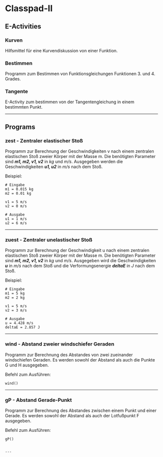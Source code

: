 # Classpad-II 

## E-Activities

### Kurven

Hilfsmittel für eine Kurvendiskussion von einer Funktion.

### Bestimmen

Programm zum Bestimmen von Funktionsgleichungen Funktionen 3. und 4. Grades.

### Tangente

E-Activity zum bestimmen von der Tangentengleichung in einem bestimmten Punkt.

---

## Programs

### zest - Zentraler elastischer Stoß

Programm zur Berechnung der Geschwindigkeiten v nach einem zentralen elastischen Stoß zweier Körper mit der Masse m.
Die benötigten Parameter sind ***m1, m2, v1, v2*** in *kg* und *m/s*. Ausgegeben werden die Geschwindigkeiten ***u1, u2*** in *m/s* nach dem Stoß.

Beispiel:
```
# Eingabe
m1 = 0.015 kg
m2 = 0.01 kg

v1 = 5 m/s
v2 = 0 m/s

# Ausgabe
u1 = 1 m/s
u2 = 6 m/s
```

---

### zuest - Zentraler unelastischer Stoß

Programm zur Berechnung der Geschwindigkeit u nach einem zentralen elastischen Stoß zweier Körper mit der Masse m.
Die benötigten Parameter sind ***m1, m2, v1, v2*** in *kg* und *m/s*. Ausgegeben wird die Geschwindigkeiten ***u*** in *m/s* nach dem Stoß und die Verformungsenergie ***deltaE*** in *J* nach dem Stoß.

Beispiel:
```
# Eingabe
m1 = 5 kg
m2 = 2 kg

v1 = 5 m/s
v2 = 3 m/s

# Ausgabe
u = 4.428 m/s
deltaE = 2.857 J
```

---

### wind - Abstand zweier windschiefer Geraden

Programm zur Berechnung des Abstandes von zwei zueinander windschiefen Geraden. Es werden sowohl der Abstand als auch die Punkte G und H ausgegeben.

Befehl zum Ausführen:
```
wind()
```

---

### gP - Abstand Gerade-Punkt

Programm zur Berechnung des Abstandes zwischen einem Punkt und einer Gerade. Es werden sowohl der Abstand als auch der Lotfußpunkt F ausgegeben.

Befehl zum Ausführen:
```
gP()
```
```

--- 
